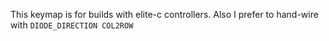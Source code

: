 This keymap is for builds with elite-c controllers.
Also I prefer to hand-wire with `DIODE_DIRECTION COL2ROW`
